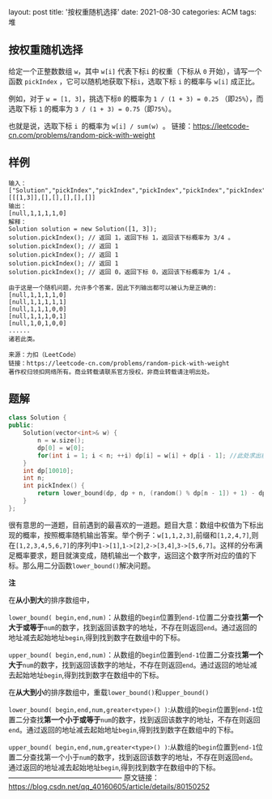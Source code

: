 layout: post
title: '按权重随机选择'
date: 2021-08-30
categories: ACM
tags: 堆

## 按权重随机选择

给定一个正整数数组 `w`，其中 `w[i]` 代表下标`i` 的权重（下标从 `0` 开始），请写一个函数 `pickIndex` ，它可以随机地获取下标`i`，选取下标 `i` 的概率与 `w[i]` 成正比。

例如，对于 `w = [1, 3]`，挑选下标`0` 的概率为 `1 / (1 + 3) = 0.25` （即`25%`），而选取下标 `1` 的概率为 `3 / (1 + 3) = 0.75`（即`75%`）。

也就是说，选取下标 `i `的概率为 `w[i] / sum(w) `。
链接：https://leetcode-cn.com/problems/random-pick-with-weight

## 样例

```
输入：
["Solution","pickIndex","pickIndex","pickIndex","pickIndex","pickIndex"]
[[[1,3]],[],[],[],[],[]]
输出：
[null,1,1,1,1,0]
解释：
Solution solution = new Solution([1, 3]);
solution.pickIndex(); // 返回 1，返回下标 1，返回该下标概率为 3/4 。
solution.pickIndex(); // 返回 1
solution.pickIndex(); // 返回 1
solution.pickIndex(); // 返回 1
solution.pickIndex(); // 返回 0，返回下标 0，返回该下标概率为 1/4 。

由于这是一个随机问题，允许多个答案，因此下列输出都可以被认为是正确的:
[null,1,1,1,1,0]
[null,1,1,1,1,1]
[null,1,1,1,0,0]
[null,1,1,1,0,1]
[null,1,0,1,0,0]
......
诸若此类。

来源：力扣（LeetCode）
链接：https://leetcode-cn.com/problems/random-pick-with-weight
著作权归领扣网络所有。商业转载请联系官方授权，非商业转载请注明出处。
```

## 题解

```c++
class Solution {
public:
    Solution(vector<int>& w) {
        n = w.size();
        dp[0] = w[0];
        for(int i = 1; i < n; ++i) dp[i] = w[i] + dp[i - 1]; //此处求出前缀和
    }
    int dp[10010];
    int n;
    int pickIndex() {
        return lower_bound(dp, dp + n, (random() % dp[n - 1]) + 1) - dp;//二分答案
    }
};
```

很有意思的一道题，目前遇到的最喜欢的一道题。题目大意：数组中权值为下标出现的概率，按照概率随机输出答案。举个例子：`w[1,1,2,3]`,前缀和`[1,2,4,7]`,则在`[1,2,3,4,5,6,7]`的序列中`1->[1]`,`1->[2]`,`2->[3,4]`,`3->[5,6,7]`。这样的分布满足概率要求，题目就演变成，随机输出一个数字，返回这个数字所对应的值的下标。那么用二分函数`lower_bound()`解决问题。

**注** 

在**从小到大**的排序数组中，

`lower_bound( begin,end,num)`：从数组的`begin`位置到`end-1`位置二分查找**第一个大于或等于**`num`的数字，找到返回该数字的地址，不存在则返回`end`。通过返回的地址减去起始地址`begin`,得到找到数字在数组中的下标。

`upper_bound( begin,end,num)`：从数组的`begin`位置到`end-1`位置二分查找**第一个大于**`num`的数字，找到返回该数字的地址，不存在则返回`end`。通过返回的地址减去起始地址`begin`,得到找到数字在数组中的下标。

在**从大到小**的排序数组中，重载`lower_bound()`和`upper_bound()`

`lower_bound( begin,end,num,greater<type>() )`:从数组的`begin`位置到`end-1`位置二分查找**第一个小于或等于**`num`的数字，找到返回该数字的地址，不存在则返回`end`。通过返回的地址减去起始地址`begin`,得到找到数字在数组中的下标。

`upper_bound( begin,end,num,greater<type>() )`:从数组的`begin`位置到`end-1`位置二分查找第一个小于`num`的数字，找到返回该数字的地址，不存在则返回`end`。通过返回的地址减去起始地址`begin`,得到找到数字在数组中的下标。
————————————————
原文链接：https://blog.csdn.net/qq_40160605/article/details/80150252

